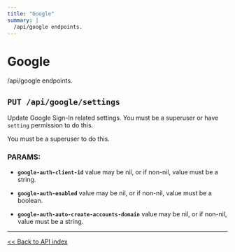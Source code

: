 ```yaml
---
title: "Google"
summary: |
  /api/google endpoints.
---
```


# Google

/api/google endpoints.

## `PUT /api/google/settings`

Update Google Sign-In related settings. You must be a superuser or have `setting` permission to do this.

You must be a superuser to do this.

### PARAMS:

*  **`google-auth-client-id`** value may be nil, or if non-nil, value must be a string.

*  **`google-auth-enabled`** value may be nil, or if non-nil, value must be a boolean.

*  **`google-auth-auto-create-accounts-domain`** value may be nil, or if non-nil, value must be a string.

---

[<< Back to API index](../api-documentation.md)